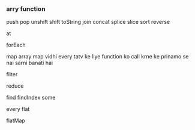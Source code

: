 ### arry function 

push
pop
unshift
shift
toString
join
concat
splice
slice
sort
reverse

at


forEach

map
array map vidhi every tatv ke liye function ko call krne ke prinamo se nai sarni banati hai

filter

reduce

find
findIndex
some

every
flat

flatMap
